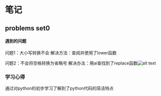# 笔记
## problems set0
#### 遇到的问题
问题1：大小写转换不会
解决方法：查阅并使用了lower函数

问题2：不会将空格转换为省略号
解决办法：用ai查找到了replace函数![alt text](image-1.png)
### 学习心得
通过对python的初步学习了解到了python代码的简洁特点